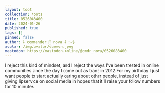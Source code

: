 ```yaml
---
layout: toot
collection: toots
title: 0526083400
date: 2024-05-26
published: true
tags: []
pinned: false
author: ⸸ commander ░ nova ⸸ :~$
avatar: /img/avatar/daemon.jpeg
mastodon: https://mastodon.online/@cmdr_nova/0526083400
---
```


I reject this kind of mindset, and I reject the ways I've been treated in online communities since the day I came out as trans in 2012.For my birthday I just want people to start actually caring about other people, instead of just giving lipservice on social media in hopes that it'll raise your follow numbers for 10 minutes
